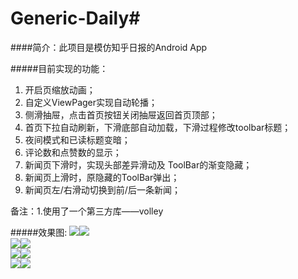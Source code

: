 # Generic-Daily#
####简介：此项目是模仿知乎日报的Android App

#####目前实现的功能：
1. 开启页缩放动画；
2. 自定义ViewPager实现自动轮播；
3. 侧滑抽屉，点击首页按钮关闭抽屉返回首页顶部；
4. 首页下拉自动刷新，下滑底部自动加载，下滑过程修改toolbar标题；
5. 夜间模式和已读标题变暗；
6. 评论数和点赞数的显示；
6. 新闻页下滑时，实现头部差异滑动及 ToolBar的渐变隐藏；
7. 新闻页上滑时，原隐藏的ToolBar弹出； 
8. 新闻页左/右滑动切换到前/后一条新闻；

备注：1.使用了一个第三方库——volley

#####效果图:
![]( https://raw.githubusercontent.com/clam314/Image/master/GenericDailyImage/GenericDaily1.png)![]( https://raw.githubusercontent.com/clam314/Image/master/GenericDailyImage/GenericDaily2.png)<br/>
![]( https://raw.githubusercontent.com/clam314/Image/master/GenericDailyImage/GenericDaily3.png)![]( https://raw.githubusercontent.com/clam314/Image/master/GenericDailyImage/GenericDaily4.png)<br/>
![]( https://raw.githubusercontent.com/clam314/Image/master/GenericDailyImage/GenericDaily5.png)![]( https://raw.githubusercontent.com/clam314/Image/master/GenericDailyImage/GenericDaily6.png)<br/>
![]( https://raw.githubusercontent.com/clam314/Image/master/GenericDailyImage/GenericDaily7.png)![]( https://raw.githubusercontent.com/clam314/Image/master/GenericDailyImage/GenericDaily8.png)<br/>

